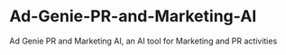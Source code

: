# Ad-Genie-PR-and-Marketing-AI
Ad Genie PR and Marketing AI, an AI tool for Marketing and PR activities
